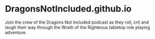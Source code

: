 # DragonsNotIncluded.github.io
Join the crew of the Dragons Not Included podcast as they roll, crit and laugh their way through the Wrath of the Righteous tabletop role playing adventure.
